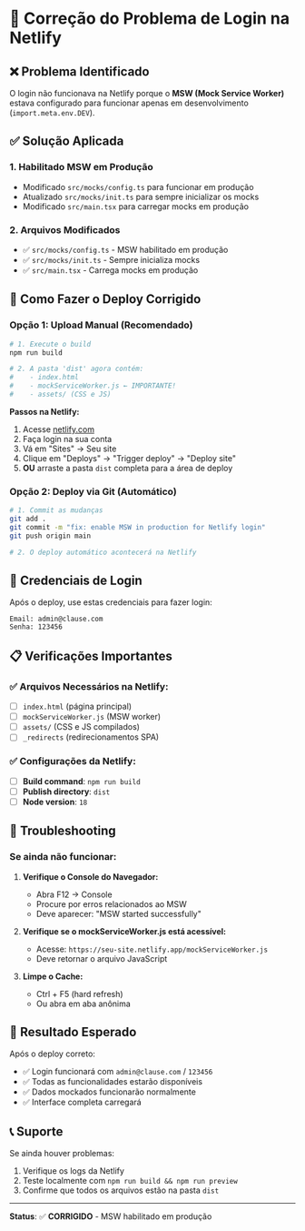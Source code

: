 # 🔧 Correção do Problema de Login na Netlify

## ❌ Problema Identificado
O login não funcionava na Netlify porque o **MSW (Mock Service Worker)** estava configurado para funcionar apenas em desenvolvimento (`import.meta.env.DEV`).

## ✅ Solução Aplicada

### 1. **Habilitado MSW em Produção**
- Modificado `src/mocks/config.ts` para funcionar em produção
- Atualizado `src/mocks/init.ts` para sempre inicializar os mocks
- Modificado `src/main.tsx` para carregar mocks em produção

### 2. **Arquivos Modificados**
- ✅ `src/mocks/config.ts` - MSW habilitado em produção
- ✅ `src/mocks/init.ts` - Sempre inicializa mocks
- ✅ `src/main.tsx` - Carrega mocks em produção

## 🚀 Como Fazer o Deploy Corrigido

### Opção 1: Upload Manual (Recomendado)
```bash
# 1. Execute o build
npm run build

# 2. A pasta 'dist' agora contém:
#    - index.html
#    - mockServiceWorker.js ← IMPORTANTE!
#    - assets/ (CSS e JS)
```

**Passos na Netlify:**
1. Acesse [netlify.com](https://netlify.com)
2. Faça login na sua conta
3. Vá em "Sites" → Seu site
4. Clique em "Deploys" → "Trigger deploy" → "Deploy site"
5. **OU** arraste a pasta `dist` completa para a área de deploy

### Opção 2: Deploy via Git (Automático)
```bash
# 1. Commit as mudanças
git add .
git commit -m "fix: enable MSW in production for Netlify login"
git push origin main

# 2. O deploy automático acontecerá na Netlify
```

## 🔑 Credenciais de Login

Após o deploy, use estas credenciais para fazer login:

```
Email: admin@clause.com
Senha: 123456
```

## 📋 Verificações Importantes

### ✅ Arquivos Necessários na Netlify:
- [ ] `index.html` (página principal)
- [ ] `mockServiceWorker.js` (MSW worker)
- [ ] `assets/` (CSS e JS compilados)
- [ ] `_redirects` (redirecionamentos SPA)

### ✅ Configurações da Netlify:
- [ ] **Build command**: `npm run build`
- [ ] **Publish directory**: `dist`
- [ ] **Node version**: `18`

## 🐛 Troubleshooting

### Se ainda não funcionar:

1. **Verifique o Console do Navegador:**
   - Abra F12 → Console
   - Procure por erros relacionados ao MSW
   - Deve aparecer: "MSW started successfully"

2. **Verifique se o mockServiceWorker.js está acessível:**
   - Acesse: `https://seu-site.netlify.app/mockServiceWorker.js`
   - Deve retornar o arquivo JavaScript

3. **Limpe o Cache:**
   - Ctrl + F5 (hard refresh)
   - Ou abra em aba anônima

## 🎯 Resultado Esperado

Após o deploy correto:
- ✅ Login funcionará com `admin@clause.com` / `123456`
- ✅ Todas as funcionalidades estarão disponíveis
- ✅ Dados mockados funcionarão normalmente
- ✅ Interface completa carregará

## 📞 Suporte

Se ainda houver problemas:
1. Verifique os logs da Netlify
2. Teste localmente com `npm run build && npm run preview`
3. Confirme que todos os arquivos estão na pasta `dist`

---
**Status**: ✅ **CORRIGIDO** - MSW habilitado em produção
